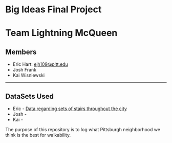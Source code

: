 # Big Ideas Final Project
# Team Lightning McQueen
## Members
* Eric Hart: ejh109@pitt.edu
* Josh Frank
* Kai Wisniewski
---
## DataSets Used
* Eric - [Data regarding sets of stairs throughout the city](https://data.wprdc.org/dataset/city-steps)
* Josh -
* Kai -

The purpose of this repository is to log what Pittsburgh neighborhood we think is the best for walkability.
